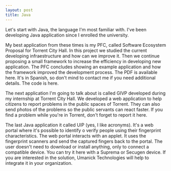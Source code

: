 ```yaml
---
layout: post
title: Java
---
```


Let's start with Java, the language I'm most familiar with. I've been developing Java application since I enrolled the university. 

My best application from these times is my PFC, called Software Ecosystem Proposal for Torrent City Hall. In this project we studied the current developing infraestructure and how can we improve it. Then we continue proposing a small framework to increase the efficiency in developing new application. The PFC concludes showing an example application and how the framework improved the development process. The PDF is available here. It's in Spanish, so don't mind to contact me if you need additional details. The code is here. 

The next application I'm going to talk about is called GIVP developed during my internship at Torrent City Hall. We developed a web application to help citizens to report problems in the public spaces of Torrent. They can also send photos of the problems so the public servants can react faster. If you find a problem while you're in Torrent, don't forget to report it here.

The last Java application it called UIP (yes, I like acronyms). It's a web portal where it's possible to identify o verify people using their fingerprint characteristics. The web portal interacts with an applet. It uses the fingerprint scanners and send the captured fingers back to the portal. The user doesn't need to download or install anything, only to connect a compatible device. You can try it here with a Suprema or Secugen device. If you are interested in the solution, Umanick Technologies will help to integrate it in your organization.